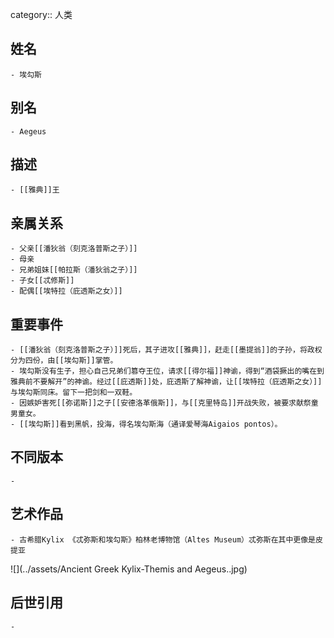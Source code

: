 category:: 人类
## 姓名
	- 埃勾斯
## 别名
	- Aegeus
## 描述
	- [[雅典]]王
## 亲属关系
	- 父亲[[潘狄翁（刻克洛普斯之子）]]
	- 母亲
	- 兄弟姐妹[[帕拉斯（潘狄翁之子）]]
	- 子女[[忒修斯]]
	- 配偶[[埃特拉（庇透斯之女）]]
## 重要事件
	- [[潘狄翁（刻克洛普斯之子）]]死后，其子进攻[[雅典]]，赶走[[墨提翁]]的子孙，将政权分为四份，由[[埃勾斯]]掌管。
	- 埃勾斯没有生子，担心自己兄弟们篡夺王位，请求[[得尔福]]神谕，得到“酒袋撅出的嘴在到雅典前不要解开”的神谕。经过[[庇透斯]]处，庇透斯了解神谕，让[[埃特拉（庇透斯之女）]]与埃勾斯同床。留下一把剑和一双鞋。
	- 因嫉妒害死[[弥诺斯]]之子[[安德洛革俄斯]]，与[[克里特岛]]开战失败，被要求献祭童男童女。
	- [[埃勾斯]]看到黑帆，投海，得名埃勾斯海（通译爱琴海Aigaios pontos）。
## 不同版本
	-
## 艺术作品
	- 古希腊Kylix 《忒弥斯和埃勾斯》柏林老博物馆（Altes Museum）忒弥斯在其中更像是皮提亚
 ![](../assets/Ancient Greek Kylix-Themis and Aegeus..jpg)
## 后世引用
	-
